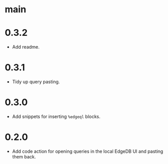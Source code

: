 # main

# 0.3.2

- Add readme.

# 0.3.1

- Tidy up query pasting.

# 0.3.0

- Add snippets for inserting `%edgeql` blocks.

# 0.2.0

- Add code action for opening queries in the local EdgeDB UI and pasting them back.
